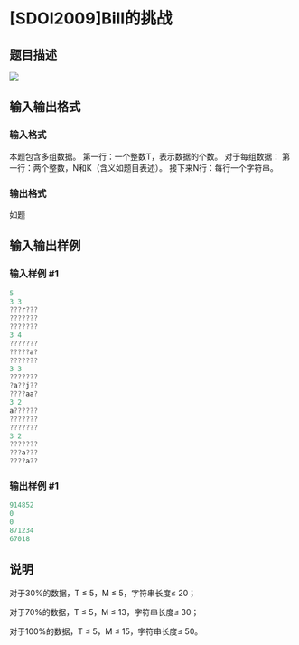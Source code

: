 # [SDOI2009]Bill的挑战

## 题目描述

![](https://cdn.luogu.com.cn/upload/pic/1277.png)

## 输入输出格式

### 输入格式

本题包含多组数据。 第一行：一个整数T，表示数据的个数。 对于每组数据： 第一行：两个整数，N和K（含义如题目表述）。 接下来N行：每行一个字符串。

### 输出格式

如题

## 输入输出样例

### 输入样例 #1

```cpp
5
3 3
???r???
???????
???????
3 4
???????
?????a?
???????
3 3
???????
?a??j??
????aa?
3 2
a??????
???????
???????
3 2
???????
???a???
????a??
```


### 输出样例 #1

```cpp
914852
0
0
871234
67018
```


## 说明

对于30%的数据，T ≤ 5，M ≤ 5，字符串长度≤ 20；

对于70%的数据，T ≤ 5，M ≤ 13，字符串长度≤ 30；

对于100%的数据，T ≤ 5，M ≤ 15，字符串长度≤ 50。

